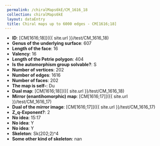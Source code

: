 ```yaml
--- 
 permalink: /chiralMaps6kE/CM_1616_18 
 collection: chiralMaps6kE
 layout: dataEntry
 title: Chiral maps up to 6000 edges - CM[1616;18]
---
```


- **ID**: [CM[1616;18]]({{ site.url }}/test/CM_1616_18)
- **Genus of the underlying surface**: 607
- **Length of the face**: 16
- **Valency**: 16
- **Length of the Petrie polygon**: 404
- **Is the automorphism group solvable?**: S
- **Number of vertices**: 202
- **Number of edges**: 1616
- **Number of faces**: 202
- **The map is self-**: Du
- **Dual map**: [CM[1616;18]]({{ site.url }}/test/CM_1616_18)
- **Mirror (enantihomorphic) map**: [CM[1616;17]]({{ site.url }}/test/CM_1616_17)
- **Dual of the mirror image**: [CM[1616;17]]({{ site.url }}/test/CM_1616_17)
- **Z_q-Exponent?**: 2
- **No idea**:  15:17
- **No idea**: Y
- **No idea**: Y
- **Skeleton**: Sk(202;2)^4
- **Some other kind of skeleton**: nan
